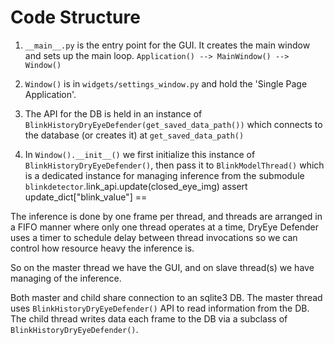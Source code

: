 
# Code Structure

1. `__main__.py` is the entry point for the GUI. It creates the main window and sets up the main loop.
 `Application() --> MainWindow() --> Window()`

2. `Window()` is in `widgets/settings_window.py` and hold the 'Single Page Application'.

3. The API for the DB is held in an instance of `BlinkHistoryDryEyeDefender(get_saved_data_path())` which connects to the database (or creates it) at `get_saved_data_path()`

4. In `Window().__init__()` we first initialize this instance of `BlinkHistoryDryEyeDefender()`, then pass it to `BlinkModelThread()` which is a dedicated instance for managing inference from the submodule `blinkdetector`.link_api.update(closed_eye_img)
    assert update_dict["blink_value"] ==

The inference is done by one frame per thread, and threads are arranged in a FIFO manner where only one thread operates at a time, DryEye Defender uses a timer to schedule delay between thread invocations so we can control how resource heavy the inference is.

So on the master thread we have the GUI, and on slave thread(s) we have managing of the inference.

Both master and child share connection to an sqlite3 DB. The master thread uses `BlinkHistoryDryEyeDefender()` API to read information from the DB. The child thread writes data each frame to the DB via a subclass of `BlinkHistoryDryEyeDefender()`.
